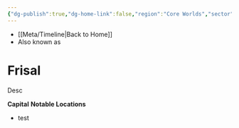 ```yaml
---
{"dg-publish":true,"dg-home-link":false,"region":"Core Worlds","sector":"Atrisian Commonwealth","system":"Frisal","grid":"J-12","aliases":[],"tags":["map","planet","core","unfinished"],"permalink":"/navigational/frisal/","dgHomeLink":false,"dgPassFrontmatter":true}
---
```


- [[Meta/Timeline\|Back to Home]]
- Also known as 

# Frisal
Desc

**Capital**
**Notable Locations**
- test
